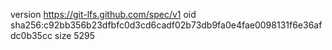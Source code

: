 version https://git-lfs.github.com/spec/v1
oid sha256:c92bb356b23dfbfc0d3cd6cadf02b73db9fa0e4fae0098131f6e36afdc0b35cc
size 5295

